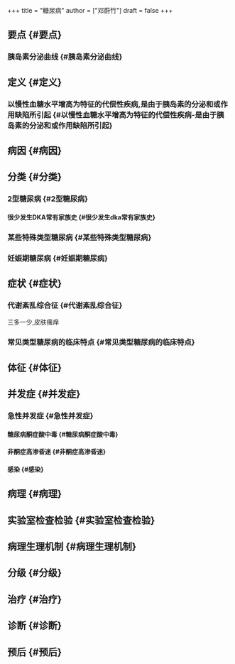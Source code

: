 +++
title = "糖尿病"
author = ["邓蔚竹"]
draft = false
+++

## 要点 {#要点}


### 胰岛素分泌曲线 {#胰岛素分泌曲线}


## 定义 {#定义}


### 以慢性血糖水平增高为特征的代偿性疾病,是由于胰岛素的分泌和或作用缺陷所引起 {#以慢性血糖水平增高为特征的代偿性疾病-是由于胰岛素的分泌和或作用缺陷所引起}


## 病因 {#病因}


## 分类 {#分类}


### 2型糖尿病 {#2型糖尿病}


#### 很少发生DKA常有家族史 {#很少发生dka常有家族史}


### 某些特殊类型糖尿病 {#某些特殊类型糖尿病}


### 妊娠期糖尿病 {#妊娠期糖尿病}


## 症状 {#症状}


### 代谢紊乱综合征 {#代谢紊乱综合征}

三多一少,皮肤瘙痒


### 常见类型糖尿病的临床特点 {#常见类型糖尿病的临床特点}


## 体征 {#体征}


## 并发症 {#并发症}


### 急性并发症 {#急性并发症}


#### 糖尿病酮症酸中毒 {#糖尿病酮症酸中毒}


#### 非酮症高渗昏迷 {#非酮症高渗昏迷}


#### 感染 {#感染}


## 病理 {#病理}


## 实验室检查检验 {#实验室检查检验}


## 病理生理机制 {#病理生理机制}


## 分级 {#分级}


## 治疗 {#治疗}


## 诊断 {#诊断}


## 预后 {#预后}